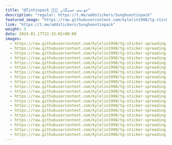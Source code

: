 ```yaml
---
title: "@Tintinpack 🩷🤏🏻 خونه‌ی خستگان"
description: "regular: https://t.me/addstickers/Sunghoontinpack"
featured_image: "https://raw.githubusercontent.com/kylelin1998/tg-sticker-spreading-worldwide-images/main/img/f0907c7c-6d2b-4293-987d-5e54370fce8a.jpg"
link: "https://t.me/addstickers/Sunghoontinpack"
weight: 3
date: 2024-01-17T22:33:02+08:00
images:
  - https://raw.githubusercontent.com/kylelin1998/tg-sticker-spreading-worldwide-images/main/img/f0907c7c-6d2b-4293-987d-5e54370fce8a.jpg
  - https://raw.githubusercontent.com/kylelin1998/tg-sticker-spreading-worldwide-images/main/img/af35af56-f579-4185-aaa4-f8759b2f3f5d.jpg
  - https://raw.githubusercontent.com/kylelin1998/tg-sticker-spreading-worldwide-images/main/img/db83e426-23ca-43ff-80ce-d5c1f77c2a9c.jpg
  - https://raw.githubusercontent.com/kylelin1998/tg-sticker-spreading-worldwide-images/main/img/bbab051a-0708-42e6-bde3-fc91358648c5.jpg
  - https://raw.githubusercontent.com/kylelin1998/tg-sticker-spreading-worldwide-images/main/img/40de6b4c-e409-45c6-9fc9-9c85663259e6.jpg
  - https://raw.githubusercontent.com/kylelin1998/tg-sticker-spreading-worldwide-images/main/img/e10b4d02-7767-4dd8-814c-eee434121873.jpg
  - https://raw.githubusercontent.com/kylelin1998/tg-sticker-spreading-worldwide-images/main/img/5eec394b-a82f-46eb-b75a-28bf86da849c.jpg
  - https://raw.githubusercontent.com/kylelin1998/tg-sticker-spreading-worldwide-images/main/img/29485c4c-0ffc-4f70-8fc5-db6fe312f154.jpg
  - https://raw.githubusercontent.com/kylelin1998/tg-sticker-spreading-worldwide-images/main/img/5ca2d509-e68a-43e6-b86a-8b82181afd25.jpg
  - https://raw.githubusercontent.com/kylelin1998/tg-sticker-spreading-worldwide-images/main/img/9ad496da-9c20-425e-8404-91d4a2756c18.jpg
  - https://raw.githubusercontent.com/kylelin1998/tg-sticker-spreading-worldwide-images/main/img/38ef0e5d-9177-46fc-938b-cdbd620e6e85.jpg
  - https://raw.githubusercontent.com/kylelin1998/tg-sticker-spreading-worldwide-images/main/img/837d51a5-ecd2-43c6-ab51-a7a895862f82.jpg
  - https://raw.githubusercontent.com/kylelin1998/tg-sticker-spreading-worldwide-images/main/img/8146eca0-e8c5-46ac-8f0b-8b0cd4142e74.jpg
  - https://raw.githubusercontent.com/kylelin1998/tg-sticker-spreading-worldwide-images/main/img/f53ae6ff-1022-4e4d-84a1-4b9c29cdc976.jpg
  - https://raw.githubusercontent.com/kylelin1998/tg-sticker-spreading-worldwide-images/main/img/80b19dd9-6610-425c-8087-e06268d5ff0b.jpg
  - https://raw.githubusercontent.com/kylelin1998/tg-sticker-spreading-worldwide-images/main/img/af981f94-07b4-4ed8-9549-27a922a93331.jpg
  - https://raw.githubusercontent.com/kylelin1998/tg-sticker-spreading-worldwide-images/main/img/3ecb79d9-ce8a-4323-80a3-ee439325413b.jpg
  - https://raw.githubusercontent.com/kylelin1998/tg-sticker-spreading-worldwide-images/main/img/fc3fbe57-0e5a-4291-8a8d-f08324883478.jpg
  - https://raw.githubusercontent.com/kylelin1998/tg-sticker-spreading-worldwide-images/main/img/ebdde211-0dc5-461b-aeed-7f77b9e26c89.jpg
  - https://raw.githubusercontent.com/kylelin1998/tg-sticker-spreading-worldwide-images/main/img/8e66cd94-d878-40f8-89e2-67e8d3c7bfab.jpg
---
```

